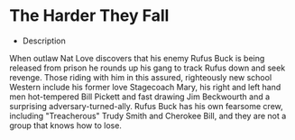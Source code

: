 # The Harder They Fall

- Description

When outlaw Nat Love discovers that his enemy Rufus Buck is being released from prison he rounds up his gang to track Rufus down and seek revenge. 
Those riding with him in this assured, righteously new school Western include his former love Stagecoach Mary, his right and left hand men hot-tempered 
Bill Pickett and fast drawing Jim Beckwourth and a surprising adversary-turned-ally. Rufus Buck has his own fearsome crew, including "Treacherous" Trudy Smith 
and Cherokee Bill, and they are not a group that knows how to lose.
